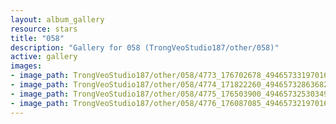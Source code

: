 ```yaml
---
layout: album_gallery
resource: stars
title: "058"
description: "Gallery for 058 (TrongVeoStudio187/other/058)"
active: gallery
images:
- image_path: TrongVeoStudio187/other/058/4773_176702678_494657331970162_7825234345069296131_n.jpg
- image_path: TrongVeoStudio187/other/058/4774_171822260_494657328636829_9052095638228734572_n.jpg
- image_path: TrongVeoStudio187/other/058/4775_176503900_494657325303496_9053305806323285134_n.jpg
- image_path: TrongVeoStudio187/other/058/4776_176087085_494657321970163_7032838034432539952_n.jpg
---
```

